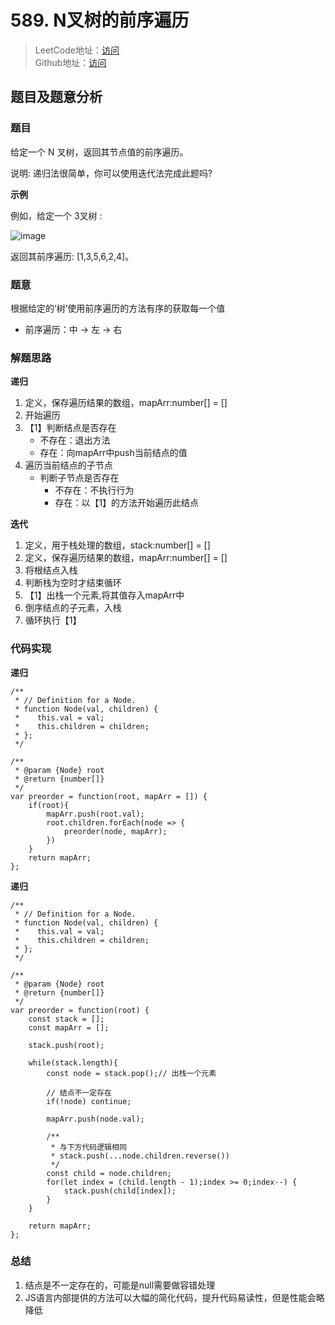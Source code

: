 # 589. N叉树的前序遍历
> LeetCode地址：[访问](https://leetcode-cn.com/problems/n-ary-tree-preorder-traversal/) <br/>
> Github地址：[访问](/)

## 题目及题意分析

### 题目
给定一个 N 叉树，返回其节点值的前序遍历。

说明: 递归法很简单，你可以使用迭代法完成此题吗?

**示例**

例如，给定一个 3叉树 :

 ![image](https://assets.leetcode-cn.com/aliyun-lc-upload/uploads/2018/10/12/narytreeexample.png)

返回其前序遍历: [1,3,5,6,2,4]。

### 题意
根据给定的‘树’使用前序遍历的方法有序的获取每一个值
- 前序遍历：中 -> 左 -> 右


### 解题思路

**递归**
1. 定义，保存遍历结果的数组，mapArr:number[] = []
1. 开始遍历
1. 【1】判断结点是否存在
    - 不存在：退出方法
    - 存在：向mapArr中push当前结点的值
1. 遍历当前结点的子节点
    - 判断子节点是否存在
        - 不存在：不执行行为
        - 存在：以【1】的方法开始遍历此结点


**迭代**
1. 定义，用于栈处理的数组，stack:number[] = []
2. 定义，保存遍历结果的数组，mapArr:number[] = []
2. 将根结点入栈
3. 判断栈为空时才结束循环
4. 【1】出栈一个元素,将其值存入mapArr中
5. 倒序结点的子元素，入栈
6. 循环执行【1】


### 代码实现

**递归**

```
/**
 * // Definition for a Node.
 * function Node(val, children) {
 *    this.val = val;
 *    this.children = children;
 * };
 */

/**
 * @param {Node} root
 * @return {number[]}
 */
var preorder = function(root, mapArr = []) {
    if(root){
        mapArr.push(root.val);
        root.children.forEach(node => {
            preorder(node, mapArr);
        })
    }
    return mapArr;
};
```

**递归**

```
/**
 * // Definition for a Node.
 * function Node(val, children) {
 *    this.val = val;
 *    this.children = children;
 * };
 */

/**
 * @param {Node} root
 * @return {number[]}
 */
var preorder = function(root) {
    const stack = [];
    const mapArr = [];

    stack.push(root);

    while(stack.length){
        const node = stack.pop();// 出栈一个元素

        // 结点不一定存在
        if(!node) continue;

        mapArr.push(node.val);

        /**
         * 与下方代码逻辑相同
         * stack.push(...node.children.reverse())
         */
        const child = node.children;
        for(let index = (child.length - 1);index >= 0;index--) {
            stack.push(child[index]);
        }
    }

    return mapArr;
};
```
### 总结
1. 结点是不一定存在的，可能是null需要做容错处理
2. JS语言内部提供的方法可以大幅的简化代码，提升代码易读性，但是性能会略降低